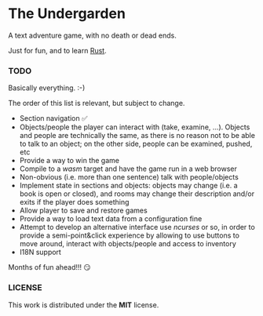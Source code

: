 # The Undergarden

A text adventure game, with no death or dead ends.

Just for fun, and to learn [Rust](https://www.rust-lang.org/).

### TODO

Basically everything. :-)

The order of this list is relevant, but subject to change.

* Section navigation :white_check_mark:
* Objects/people the player can interact with (take, examine, ...). Objects and people are technically the same, as there is no reason not to be able to talk to an object; on the other side, people can be examined, pushed, etc
* Provide a way to win the game
* Compile to a _wasm_ target and have the game run in a web browser
* Non-obvious (i.e. more than one sentence) talk with people/objects
* Implement state in sections and objects: objects may change (i.e. a book is open or closed), and rooms may change their description and/or exits if the player does something
* Allow player to save and restore games
* Provide a way to load text data from a configuration fine
* Attempt to develop an alternative interface use _ncurses_ or so, in order to provide a semi-point&click experience by allowing to use buttons to move around, interact with objects/people and access to inventory
* I18N support

Months of fun ahead!!! :smirk:

### LICENSE

This work is distributed under the **MIT** license.
